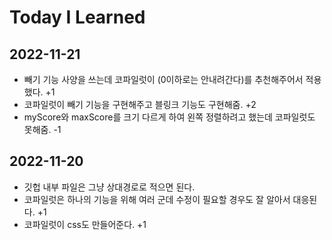 # Today I Learned


## 2022-11-21
- 빼기 기능 사양을 쓰는데 코파일럿이 (0이하로는 안내려간다)를 추천해주어서 적용했다. +1
- 코파일럿이 빼기 기능을 구현해주고 블링크 기능도 구현해줌. +2
- myScore와 maxScore를 크기 다르게 하여 왼쪽 정렬하려고 했는데 코파일럿도 못해줌. -1 

## 2022-11-20
- 깃헙 내부 파일은 그냥 상대경로로 적으면 된다.
- 코파일럿은 하나의 기능을 위해 여러 군데 수정이 필요할 경우도 잘 알아서 대응된다. +1
- 코파일럿이 css도 만들어준다. +1

